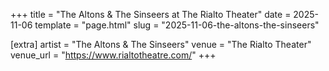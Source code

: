 +++
title = "The Altons & The Sinseers at The Rialto Theater"
date = 2025-11-06
template = "page.html"
slug = "2025-11-06-the-altons-the-sinseers"

[extra]
artist = "The Altons & The Sinseers"
venue = "The Rialto Theater"
venue_url = "https://www.rialtotheatre.com/"
+++
